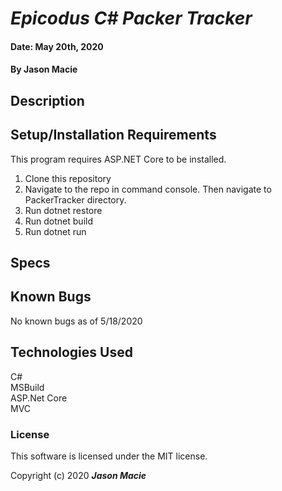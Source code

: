 # _Epicodus C# Packer Tracker_

#### Date: May 20th, 2020
#### By **Jason Macie**

## Description


## Setup/Installation Requirements

This program requires ASP.NET Core to be installed.

1. Clone this repository
2. Navigate to the repo in command console. Then navigate to PackerTracker directory.
3. Run dotnet restore
4. Run dotnet build
5. Run dotnet run

## Specs


## Known Bugs

No known bugs as of 5/18/2020

## Technologies Used

C#</br>
MSBuild</br>
ASP.Net Core</br>
MVC

### License

This software is licensed under the MIT license.

Copyright (c) 2020 **_Jason Macie_**